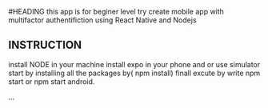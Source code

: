 #HEADING
 this app is for beginer level try create mobile app with multifactor authentifiction using React Native and Nodejs


## INSTRUCTION
install NODE in your machine 
install expo in your phone and or use simulator
start by installing all  the packages by( npm install)
finall excute by write npm start or npm start android.

...
